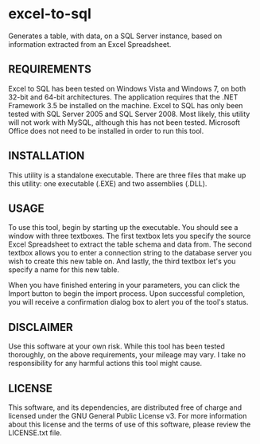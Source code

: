 # excel-to-sql

Generates a table, with data, on a SQL Server instance, based on information extracted from an Excel Spreadsheet.


## REQUIREMENTS

Excel to SQL has been tested on Windows Vista and Windows 7, on both 32-bit and 64-bit architectures. The application requires that the .NET Framework 3.5 be installed on the machine. Excel to SQL has only been tested with SQL Server 2005 and SQL Server 2008. Most likely, this utility will not work with MySQL, although this has not been tested. Microsoft Office does not need to be installed in order to run this tool.


## INSTALLATION

This utility is a standalone executable. There are three files that make up this utility: one executable (.EXE) and two assemblies (.DLL).


## USAGE

To use this tool, begin by starting up the executable. You should see a window with three textboxes. The first textbox lets you specify the source Excel Spreadsheet to extract the table schema and data from. The second textbox allows you to enter a connection string to the database server you wish to create this new table on. And lastly, the third textbox let's you specify a name for this new table.

When you have finished entering in your parameters, you can click the Import button to begin the import process. Upon successful completion, you will receive a confirmation dialog box to alert you of the tool's status.


## DISCLAIMER

Use this software at your own risk. While this tool has been tested thoroughly, on the above requirements, your mileage may vary. I take no responsibility for any harmful actions this tool might cause.


## LICENSE

This software, and its dependencies, are distributed free of charge and licensed under the GNU General Public License v3. For more information about this license and the terms of use of this software, please review the LICENSE.txt file.
